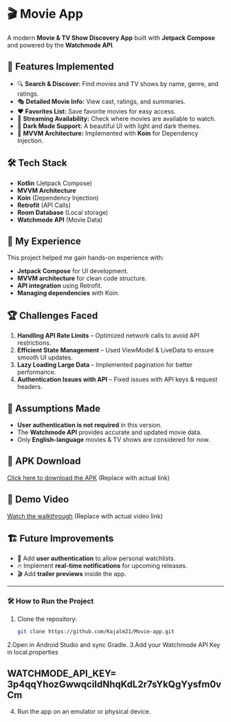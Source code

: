 # 🎬 Movie App

A modern **Movie & TV Show Discovery App** built with **Jetpack Compose** and powered by the **Watchmode API**.

## 📌 Features Implemented
- 🔍 **Search & Discover:** Find movies and TV shows by name, genre, and ratings.
- 🎭 **Detailed Movie Info:** View cast, ratings, and summaries.
- ❤️ **Favorites List:** Save favorite movies for easy access.
- 🎥 **Streaming Availability:** Check where movies are available to watch.
- 🌙 **Dark Mode Support:** A beautiful UI with light and dark themes.
- 🔄 **MVVM Architecture:** Implemented with **Koin** for Dependency Injection.

## 🛠️ Tech Stack
- **Kotlin** (Jetpack Compose)
- **MVVM Architecture**
- **Koin** (Dependency Injection)
- **Retrofit** (API Calls)
- **Room Database** (Local storage)
- **Watchmode API** (Movie Data)

## 🚀 My Experience
This project helped me gain hands-on experience with:
- **Jetpack Compose** for UI development.
- **MVVM architecture** for clean code structure.
- **API integration** using Retrofit.
- **Managing dependencies** with Koin.

## 🏆 Challenges Faced
1. **Handling API Rate Limits** – Optimized network calls to avoid API restrictions.
2. **Efficient State Management** – Used ViewModel & LiveData to ensure smooth UI updates.
3. **Lazy Loading Large Data** – Implemented pagination for better performance.
4. **Authentication Issues with API** – Fixed issues with API keys & request headers.

## 📝 Assumptions Made
- **User authentication is not required** in this version.
- The **Watchmode API** provides accurate and updated movie data.
- Only **English-language** movies & TV shows are considered for now.

## 📲 APK Download
[Click here to download the APK](#) (Replace with actual link)

## 🎥 Demo Video
[Watch the walkthrough](#) (Replace with actual video link)

## 🏗️ Future Improvements
- 📱 Add **user authentication** to allow personal watchlists.
- 🔥 Implement **real-time notifications** for upcoming releases.
- 🎬 Add **trailer previews** inside the app.

---

### **🛠️ How to Run the Project**
1. Clone the repository:  
   ```bash
   git clone https://github.com/Kajalm21/Movie-app.git
2.Open in Android Studio and sync Gradle.
3.Add your Watchmode API Key in local.properties
## WATCHMODE_API_KEY= 3p4qqYhozGwwqciIdNhqKdL2r7sYkQgYysfm0vCm
4. Run the app on an emulator or physical device.

 
